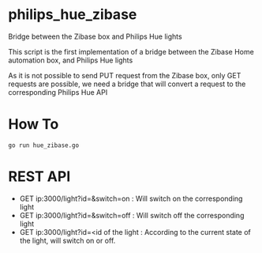 philips_hue_zibase
==================

Bridge between the Zibase box and Philips Hue lights

This script is the first implementation of a bridge between the Zibase Home automation box, and Philips Hue lights

As it is not possible to send PUT request from the Zibase box, only GET requests are possible, we need a bridge that will convert a request to the 
corresponding Philips Hue API

How To
==================
```
go run hue_zibase.go
```

REST API
==================
* GET ip:3000/light?id=<id of the light>&switch=on : Will switch on the corresponding light
* GET ip:3000/light?id=<id of the light>&switch=off : Will switch off the corresponding light
* GET ip:3000/light?id=<id of the light : According to the current state of the light, will switch on or off. 
